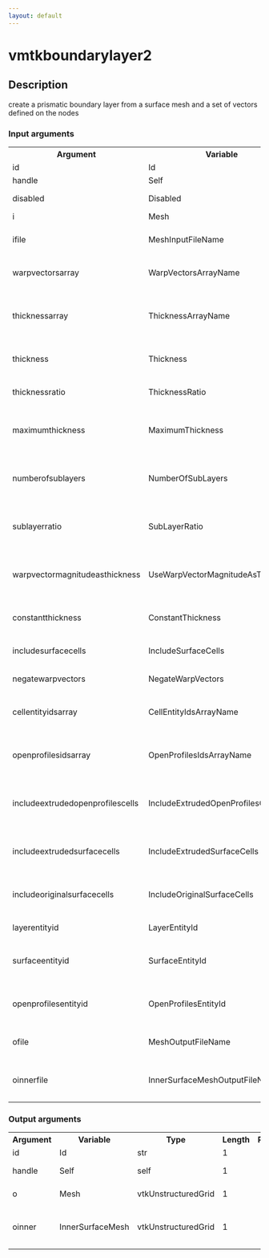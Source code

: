 ```yaml
---
layout: default
---
```

<h1>vmtkboundarylayer2</h1>
<h2>Description</h2>
create a prismatic boundary layer from a surface mesh and a set of vectors defined on the nodes
<h3>Input arguments</h3>
<table class="vmtkscripts">
<tr>
<th>Argument</th><th>Variable</th><th>Type</th><th>Length</th><th>Range</th><th>Default</th><th>Description</th>
</tr>
<tr><td>id</td><td>Id</td><td>str</td><td>1</td><td></td><td>0</td><td>script id</td>
</tr>
<tr><td>handle</td><td>Self</td><td>self</td><td>1</td><td></td><td></td><td>handle to self</td>
</tr>
<tr><td>disabled</td><td>Disabled</td><td>bool</td><td>1</td><td></td><td>0</td><td>disable execution and piping</td>
</tr>
<tr><td>i</td><td>Mesh</td><td>vtkUnstructuredGrid</td><td>1</td><td></td><td></td><td>the input mesh</td>
</tr>
<tr><td>ifile</td><td>MeshInputFileName</td><td>str</td><td>1</td><td></td><td></td><td>filename for the default Mesh reader</td>
</tr>
<tr><td>warpvectorsarray</td><td>WarpVectorsArrayName</td><td>str</td><td>1</td><td></td><td></td><td>name of the array where warp vectors are stored</td>
</tr>
<tr><td>thicknessarray</td><td>ThicknessArrayName</td><td>str</td><td>1</td><td></td><td></td><td>name of the array where scalars defining boundary layer thickness are stored</td>
</tr>
<tr><td>thickness</td><td>Thickness</td><td>float</td><td>1</td><td></td><td>1.0</td><td>value of constant boundary layer thickness</td>
</tr>
<tr><td>thicknessratio</td><td>ThicknessRatio</td><td>float</td><td>1</td><td>(0.0,)</td><td>0.1</td><td>multiplying factor for boundary layer thickness</td>
</tr>
<tr><td>maximumthickness</td><td>MaximumThickness</td><td>float</td><td>1</td><td></td><td>10000000000.0</td><td>maximum allowed value for boundary layer thickness</td>
</tr>
<tr><td>numberofsublayers</td><td>NumberOfSubLayers</td><td>int</td><td>1</td><td>(0,)</td><td>1</td><td>number of sublayers which the boundary layer has to be made of</td>
</tr>
<tr><td>sublayerratio</td><td>SubLayerRatio</td><td>float</td><td>1</td><td>(0.0,)</td><td>1.0</td><td>ratio between the thickness of two successive boundary layers</td>
</tr>
<tr><td>warpvectormagnitudeasthickness</td><td>UseWarpVectorMagnitudeAsThickness</td><td>bool</td><td>1</td><td></td><td>0</td><td>compute boundary layer thickness as the norm of warp vectors</td>
</tr>
<tr><td>constantthickness</td><td>ConstantThickness</td><td>bool</td><td>1</td><td></td><td>0</td><td>toggle constant boundary layer thickness</td>
</tr>
<tr><td>includesurfacecells</td><td>IncludeSurfaceCells</td><td>bool</td><td>1</td><td></td><td>1</td><td>include all surface cells in output mesh</td>
</tr>
<tr><td>negatewarpvectors</td><td>NegateWarpVectors</td><td>bool</td><td>1</td><td></td><td>0</td><td>flip the orientation of warp vectors</td>
</tr>
<tr><td>cellentityidsarray</td><td>CellEntityIdsArrayName</td><td>str</td><td>1</td><td></td><td></td><td>name of the array where the cell entity ids will be stored</td>
</tr>
<tr><td>openprofilesidsarray</td><td>OpenProfilesIdsArrayName</td><td>str</td><td>1</td><td></td><td></td><td>name of the array indicating which points are on open profiles</td>
</tr>
<tr><td>includeextrudedopenprofilescells</td><td>IncludeExtrudedOpenProfilesCells</td><td>bool</td><td>1</td><td></td><td>1</td><td>include the cells from the open profiles extruded surface in output mesh</td>
</tr>
<tr><td>includeextrudedsurfacecells</td><td>IncludeExtrudedSurfaceCells</td><td>bool</td><td>1</td><td></td><td>1</td><td>include the cells from the extruded surface in output mesh</td>
</tr>
<tr><td>includeoriginalsurfacecells</td><td>IncludeOriginalSurfaceCells</td><td>bool</td><td>1</td><td></td><td>1</td><td>include the cells from the original surface in output mesh</td>
</tr>
<tr><td>layerentityid</td><td>LayerEntityId</td><td>int</td><td>1</td><td></td><td>0</td><td>id assigned to the volumetric layer</td>
</tr>
<tr><td>surfaceentityid</td><td>SurfaceEntityId</td><td>int</td><td>1</td><td></td><td>1</td><td>id assigned to the first surface entity (ids go increasingly)</td>
</tr>
<tr><td>openprofilesentityid</td><td>OpenProfilesEntityId</td><td>int</td><td>1</td><td></td><td>2</td><td>id assigned to the first extruded open profile (ids go increasingly)</td>
</tr>
<tr><td>ofile</td><td>MeshOutputFileName</td><td>str</td><td>1</td><td></td><td></td><td>filename for the default Mesh writer</td>
</tr>
<tr><td>oinnerfile</td><td>InnerSurfaceMeshOutputFileName</td><td>str</td><td>1</td><td></td><td></td><td>filename for the default InnerSurfaceMesh writer</td>
</tr>
</table><h3>Output arguments</h3>
<table class="vmtkscripts">
<tr>
<th>Argument</th><th>Variable</th><th>Type</th><th>Length</th><th>Range</th><th>Default</th><th>Description</th>
</tr>
<tr><td>id</td><td>Id</td><td>str</td><td>1</td><td></td><td>0</td><td>script id</td>
</tr>
<tr><td>handle</td><td>Self</td><td>self</td><td>1</td><td></td><td></td><td>handle to self</td>
</tr>
<tr><td>o</td><td>Mesh</td><td>vtkUnstructuredGrid</td><td>1</td><td></td><td></td><td>the output mesh</td>
</tr>
<tr><td>oinner</td><td>InnerSurfaceMesh</td><td>vtkUnstructuredGrid</td><td>1</td><td></td><td></td><td>the output inner surface mesh</td>
</tr>
</table>
